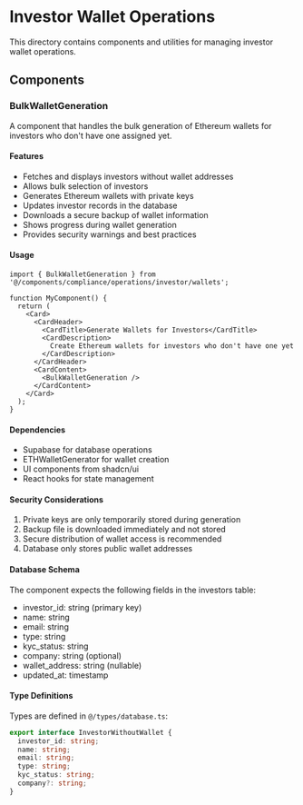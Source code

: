 # Investor Wallet Operations

This directory contains components and utilities for managing investor wallet operations.

## Components

### BulkWalletGeneration

A component that handles the bulk generation of Ethereum wallets for investors who don't have one assigned yet.

#### Features
- Fetches and displays investors without wallet addresses
- Allows bulk selection of investors
- Generates Ethereum wallets with private keys
- Updates investor records in the database
- Downloads a secure backup of wallet information
- Shows progress during wallet generation
- Provides security warnings and best practices

#### Usage
```tsx
import { BulkWalletGeneration } from '@/components/compliance/operations/investor/wallets';

function MyComponent() {
  return (
    <Card>
      <CardHeader>
        <CardTitle>Generate Wallets for Investors</CardTitle>
        <CardDescription>
          Create Ethereum wallets for investors who don't have one yet
        </CardDescription>
      </CardHeader>
      <CardContent>
        <BulkWalletGeneration />
      </CardContent>
    </Card>
  );
}
```

#### Dependencies
- Supabase for database operations
- ETHWalletGenerator for wallet creation
- UI components from shadcn/ui
- React hooks for state management

#### Security Considerations
1. Private keys are only temporarily stored during generation
2. Backup file is downloaded immediately and not stored
3. Secure distribution of wallet access is recommended
4. Database only stores public wallet addresses

#### Database Schema
The component expects the following fields in the investors table:
- investor_id: string (primary key)
- name: string
- email: string
- type: string
- kyc_status: string
- company: string (optional)
- wallet_address: string (nullable)
- updated_at: timestamp

#### Type Definitions
Types are defined in `@/types/database.ts`:
```typescript
export interface InvestorWithoutWallet {
  investor_id: string;
  name: string;
  email: string;
  type: string;
  kyc_status: string;
  company?: string;
}